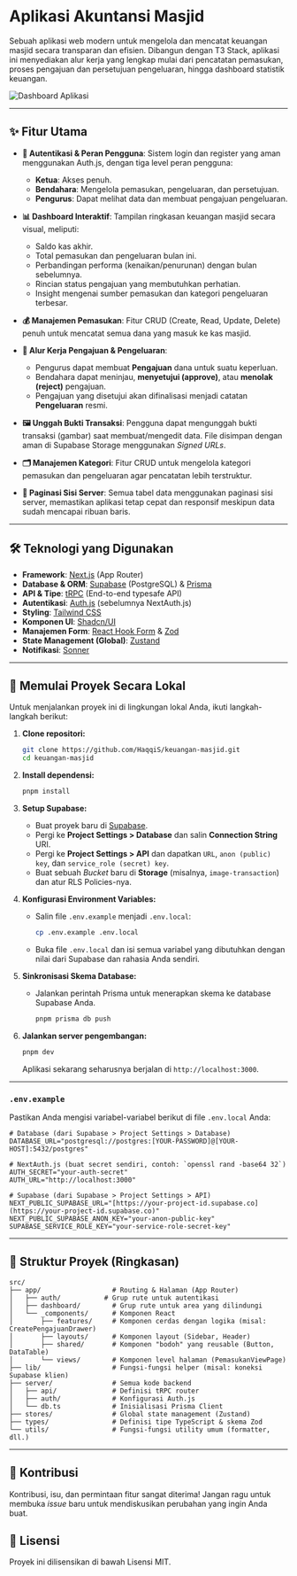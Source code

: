 # Aplikasi Akuntansi Masjid

Sebuah aplikasi web modern untuk mengelola dan mencatat keuangan masjid secara transparan dan efisien. Dibangun dengan T3 Stack, aplikasi ini menyediakan alur kerja yang lengkap mulai dari pencatatan pemasukan, proses pengajuan dan persetujuan pengeluaran, hingga dashboard statistik keuangan.

![Dashboard Aplikasi](https://newofxgrkewndmnxubzi.supabase.co/storage/v1/object/public/image-transaction/Screenshot%202025-09-12%20171017.png)

---

## ✨ Fitur Utama

- **🔐 Autentikasi & Peran Pengguna**: Sistem login dan register yang aman menggunakan Auth.js, dengan tiga level peran pengguna:
  - **Ketua**: Akses penuh.
  - **Bendahara**: Mengelola pemasukan, pengeluaran, dan persetujuan.
  - **Pengurus**: Dapat melihat data dan membuat pengajuan pengeluaran.

- **📊 Dashboard Interaktif**: Tampilan ringkasan keuangan masjid secara visual, meliputi:
  - Saldo kas akhir.
  - Total pemasukan dan pengeluaran bulan ini.
  - Perbandingan performa (kenaikan/penurunan) dengan bulan sebelumnya.
  - Rincian status pengajuan yang membutuhkan perhatian.
  - Insight mengenai sumber pemasukan dan kategori pengeluaran terbesar.

- **💰 Manajemen Pemasukan**: Fitur CRUD (Create, Read, Update, Delete) penuh untuk mencatat semua dana yang masuk ke kas masjid.

- **💸 Alur Kerja Pengajuan & Pengeluaran**:
  - Pengurus dapat membuat **Pengajuan** dana untuk suatu keperluan.
  - Bendahara dapat meninjau, **menyetujui (approve)**, atau **menolak (reject)** pengajuan.
  - Pengajuan yang disetujui akan difinalisasi menjadi catatan **Pengeluaran** resmi.

- **🖼️ Unggah Bukti Transaksi**: Pengguna dapat mengunggah bukti transaksi (gambar) saat membuat/mengedit data. File disimpan dengan aman di Supabase Storage menggunakan _Signed URLs_.

- **🗂️ Manajemen Kategori**: Fitur CRUD untuk mengelola kategori pemasukan dan pengeluaran agar pencatatan lebih terstruktur.

- **📄 Paginasi Sisi Server**: Semua tabel data menggunakan paginasi sisi server, memastikan aplikasi tetap cepat dan responsif meskipun data sudah mencapai ribuan baris.

---

## 🛠️ Teknologi yang Digunakan

- **Framework**: [Next.js](https://nextjs.org/) (App Router)
- **Database & ORM**: [Supabase](https://supabase.com/) (PostgreSQL) & [Prisma](https://www.prisma.io/)
- **API & Tipe**: [tRPC](https://trpc.io/) (End-to-end typesafe API)
- **Autentikasi**: [Auth.js](https://authjs.dev/) (sebelumnya NextAuth.js)
- **Styling**: [Tailwind CSS](https://tailwindcss.com/)
- **Komponen UI**: [Shadcn/UI](https://ui.shadcn.com/)
- **Manajemen Form**: [React Hook Form](https://react-hook-form.com/) & [Zod](https://zod.dev/)
- **State Management (Global)**: [Zustand](https://zustand-demo.pmnd.rs/)
- **Notifikasi**: [Sonner](https://sonner.emilkowal.ski/)

---

## 🚀 Memulai Proyek Secara Lokal

Untuk menjalankan proyek ini di lingkungan lokal Anda, ikuti langkah-langkah berikut:

1.  **Clone repositori:**

    ```bash
    git clone https://github.com/HaqqiS/keuangan-masjid.git
    cd keuangan-masjid
    ```

2.  **Install dependensi:**

    ```bash
    pnpm install
    ```

3.  **Setup Supabase:**
    - Buat proyek baru di [Supabase](https://supabase.com/).
    - Pergi ke **Project Settings > Database** dan salin **Connection String** URI.
    - Pergi ke **Project Settings > API** dan dapatkan `URL`, `anon (public) key`, dan `service_role (secret) key`.
    - Buat sebuah _Bucket_ baru di **Storage** (misalnya, `image-transaction`) dan atur RLS Policies-nya.

4.  **Konfigurasi Environment Variables:**
    - Salin file `.env.example` menjadi `.env.local`:
      ```bash
      cp .env.example .env.local
      ```
    - Buka file `.env.local` dan isi semua variabel yang dibutuhkan dengan nilai dari Supabase dan rahasia Anda sendiri.

5.  **Sinkronisasi Skema Database:**
    - Jalankan perintah Prisma untuk menerapkan skema ke database Supabase Anda.
      ```bash
      pnpm prisma db push
      ```

6.  **Jalankan server pengembangan:**
    ```bash
    pnpm dev
    ```
    Aplikasi sekarang seharusnya berjalan di `http://localhost:3000`.

---

### `.env.example`

Pastikan Anda mengisi variabel-variabel berikut di file `.env.local` Anda:

```env
# Database (dari Supabase > Project Settings > Database)
DATABASE_URL="postgresql://postgres:[YOUR-PASSWORD]@[YOUR-HOST]:5432/postgres"

# NextAuth.js (buat secret sendiri, contoh: `openssl rand -base64 32`)
AUTH_SECRET="your-auth-secret"
AUTH_URL="http://localhost:3000"

# Supabase (dari Supabase > Project Settings > API)
NEXT_PUBLIC_SUPABASE_URL="[https://your-project-id.supabase.co](https://your-project-id.supabase.co)"
NEXT_PUBLIC_SUPABASE_ANON_KEY="your-anon-public-key"
SUPABASE_SERVICE_ROLE_KEY="your-service-role-secret-key"
```

---

## 📂 Struktur Proyek (Ringkasan)

```
src/
├── app/                  # Routing & Halaman (App Router)
│   ├── auth/           # Grup rute untuk autentikasi
│   ├── dashboard/        # Grup rute untuk area yang dilindungi
│   └── _components/      # Komponen React
│       ├── features/     # Komponen cerdas dengan logika (misal: CreatePengajuanDrawer)
│       ├── layouts/      # Komponen layout (Sidebar, Header)
│       ├── shared/       # Komponen "bodoh" yang reusable (Button, DataTable)
│       └── views/        # Komponen level halaman (PemasukanViewPage)
├── lib/                  # Fungsi-fungsi helper (misal: koneksi Supabase klien)
├── server/               # Semua kode backend
│   ├── api/              # Definisi tRPC router
│   ├── auth/             # Konfigurasi Auth.js
│   └── db.ts             # Inisialisasi Prisma Client
├── stores/               # Global state management (Zustand)
├── types/                # Definisi tipe TypeScript & skema Zod
└── utils/                # Fungsi-fungsi utility umum (formatter, dll.)
```

---

## 🤝 Kontribusi

Kontribusi, isu, dan permintaan fitur sangat diterima! Jangan ragu untuk membuka _issue_ baru untuk mendiskusikan perubahan yang ingin Anda buat.

## 📜 Lisensi

Proyek ini dilisensikan di bawah Lisensi MIT.
